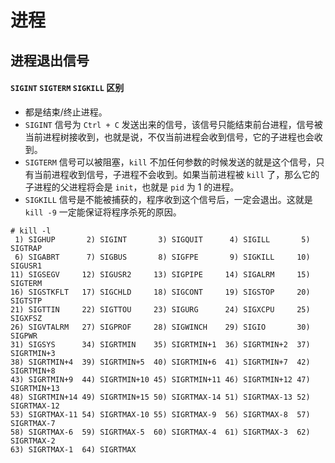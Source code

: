 # 进程

## 进程退出信号

#### `SIGINT` `SIGTERM` `SIGKILL` 区别

-   都是结束/终止进程。
-   `SIGINT` 信号为 `Ctrl + C` 发送出来的信号，该信号只能结束前台进程，信号被当前进程树接收到，也就是说，不仅当前进程会收到信号，它的子进程也会收到。
-   `SIGTERM` 信号可以被阻塞，`kill` 不加任何参数的时候发送的就是这个信号，只有当前进程收到信号，子进程不会收到。如果当前进程被 `kill` 了，那么它的子进程的父进程将会是 `init`，也就是 `pid` 为 1 的进程。
-   `SIGKILL` 信号是不能被捕获的，程序收到这个信号后，一定会退出。这就是 `kill -9` 一定能保证将程序杀死的原因。

```shell
# kill -l
 1) SIGHUP       2) SIGINT       3) SIGQUIT      4) SIGILL       5) SIGTRAP
 6) SIGABRT      7) SIGBUS       8) SIGFPE       9) SIGKILL     10) SIGUSR1
11) SIGSEGV     12) SIGUSR2     13) SIGPIPE     14) SIGALRM     15) SIGTERM
16) SIGSTKFLT   17) SIGCHLD     18) SIGCONT     19) SIGSTOP     20) SIGTSTP
21) SIGTTIN     22) SIGTTOU     23) SIGURG      24) SIGXCPU     25) SIGXFSZ
26) SIGVTALRM   27) SIGPROF     28) SIGWINCH    29) SIGIO       30) SIGPWR
31) SIGSYS      34) SIGRTMIN    35) SIGRTMIN+1  36) SIGRTMIN+2  37) SIGRTMIN+3
38) SIGRTMIN+4  39) SIGRTMIN+5  40) SIGRTMIN+6  41) SIGRTMIN+7  42) SIGRTMIN+8
43) SIGRTMIN+9  44) SIGRTMIN+10 45) SIGRTMIN+11 46) SIGRTMIN+12 47) SIGRTMIN+13
48) SIGRTMIN+14 49) SIGRTMIN+15 50) SIGRTMAX-14 51) SIGRTMAX-13 52) SIGRTMAX-12
53) SIGRTMAX-11 54) SIGRTMAX-10 55) SIGRTMAX-9  56) SIGRTMAX-8  57) SIGRTMAX-7
58) SIGRTMAX-6  59) SIGRTMAX-5  60) SIGRTMAX-4  61) SIGRTMAX-3  62) SIGRTMAX-2
63) SIGRTMAX-1  64) SIGRTMAX
```
